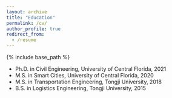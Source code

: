 ```yaml
---
layout: archive
title: "Education"
permalink: /cv/
author_profile: true
redirect_from:
  - /resume
---
```


{% include base_path %}

* Ph.D. in Civil Engineering, University of Central Florida, 2021
* M.S. in Smart Cities, University of Central Florida, 2020
* M.S. in Transportation Engineering, Tongji University, 2018
* B.S. in Logistics Engineering, Tongji University, 2015
